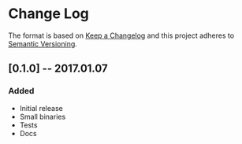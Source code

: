 # Change Log

The format is based on [Keep a Changelog](http://keepachangelog.com/) 
and this project adheres to [Semantic Versioning](http://semver.org/).

## [0.1.0] -- 2017.01.07
### Added
- Initial release
- Small binaries
- Tests
- Docs